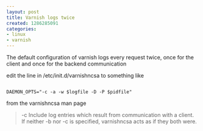 ```yaml
---
layout: post
title: Varnish logs twice
created: 1286285091
categories:
- linux
- varnish
---
```

The default configuration of varnish logs every request twice, once for the client and once for the backend communication 

edit the line in /etc/init.d/varnishncsa to something like

<code>
DAEMON_OPTS="-c -a -w $logfile -D -P $pidfile"
</code>

from the varnishncsa man page

<blockquote>
     -c          Include log entries which result from communication with a client.  If neither -b nor -c is specified, varnishncsa acts as if they both were.
</blockquote>

